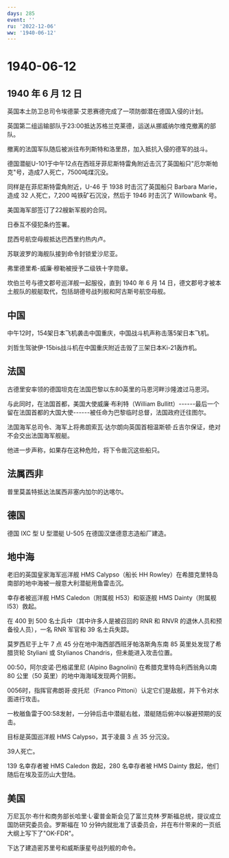 ```yaml
---
days: 285
event: ''
ru: '2022-12-06'
ww: '1940-06-12'
---
```


# 1940-06-12

## 1940 年 6 月 12 日

英国本土防卫总司令埃德蒙·艾恩赛德完成了一项防御潜在德国入侵的计划。

英国第二组运输部队于23:00抵达苏格兰克莱德，运送从挪威纳尔维克撤离的部队。

撤离的法国军队随后被派往布列斯特和洛里昂，加入抵抗入侵的德军的战斗。

德国潜艇U-101于中午12点在西班牙菲尼斯特雷角附近击沉了英国船只"厄尔斯帕克"号，造成7人死亡，7500吨煤沉没。

同样是在菲尼斯特雷角附近，U-46 于 1938 时击沉了英国船只 Barbara
Marie，造成 32 人死亡，7,200 吨铁矿石沉没，然后于 1946 时击沉了
Willowbank 号。

美国海军部签订了22艘新军舰的合同。

日泰互不侵犯条约签署。

昆西号航空母舰抵达巴西里约热内卢。

苏联波罗的海舰队接到命令封锁爱沙尼亚。

弗里德里希-威廉·穆勒被授予二级铁十字勋章。

坎伯兰号与德文郡号巡洋舰一起服役，直到 1940 年 6 月 14
日，德文郡号才被本土舰队的舰艇取代，包括胡德号战列舰和阿古斯号航空母舰。

## 中国

中午12时，154架日本飞机袭击中国重庆，中国战斗机声称击落5架日本飞机。

刘哲生驾驶伊-15bis战斗机在中国重庆附近击毁了三架日本Ki-21轰炸机。

## 法国

古德里安率领的德国坦克在法国巴黎以东80英里的马恩河畔沙隆渡过马恩河。

与此同时，在法国首都，美国大使威廉·布利特（William
Bullitt）------最后一个留在法国首都的大国大使------被任命为巴黎临时总督，法国政府迁往图尔。

法国海军总司令、海军上将弗朗索瓦·达尔朗向英国首相温斯顿·丘吉尔保证，绝对不会交出法国海军舰艇。

他进一步声称，如果存在这种危险，将下令凿沉这些船只。

## 法属西非

普里莫盖特抵达法属西非塞内加尔的达喀尔。

## 德国

德国 IXC 型 U 型潜艇 U-505 在德国汉堡德意志造船厂建造。

## 地中海

老旧的英国皇家海军巡洋舰 HMS Calypso（船长 HH
Rowley）在希腊克里特岛南部的地中海被一艘意大利潜艇用鱼雷击沉。

幸存者被巡洋舰 HMS Caledon（附属舰 H53）和驱逐舰 HMS Dainty（附属舰
I53）救起。

在 400 到 500 名士兵中（其中许多人是被召回的 RNR 和 RNVR
的退休人员和预备役人员），一名 RNR 军官和 39 名士兵失踪。

莫罗西尼于上午 7 点 45 分在地中海西部西班牙帕洛斯角东南 85
英里处发现了希腊货轮 Styliani 或 Stylianos
Chandris，但未能进入攻击位置。

00:50，阿尔皮诺·巴格诺里尼 (Alpino Bagnolini) 在希腊克里特岛利西翁角以南
80 公里（50 英里）的地中海海域发现两个阴影。

0056时，指挥官弗朗哥·皮托尼（Franco
Pittoni）认定它们是敌舰，并下令对水面进行攻击。

一枚艏鱼雷于00:58发射，一分钟后击中潜艇右舷，潜艇随后俯冲以躲避预期的反击。

目标是英国巡洋舰 HMS Calypso，其于凌晨 3 点 35 分沉没。

39人死亡。

139 名幸存者被 HMS Caledon 救起，280 名幸存者被 HMS Dainty
救起，他们随后在埃及亚历山大登陆。

## 美国

万尼瓦尔·布什和商务部长哈里·L·霍普金斯会见了富兰克林·罗斯福总统，提议成立国防研究委员会。罗斯福在
10 分钟内就批准了该委员会，并在布什带来的一页纸大纲上写下了"OK-FDR"。

下达了建造密苏里号和威斯康星号战列舰的命令。
